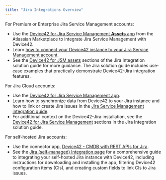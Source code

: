 ```yaml
---
title: "Jira Integrations Overview"
---
```


For Premium or Enterprise Jira Service Management accounts:

- Use the [Device42 for Jira Service Management **Assets** app](https://marketplace.atlassian.com/apps/1229672/device42-for-jira-service-management-assets?hosting=cloud&tab=overview) from the Atlassian Marketplace to integrate Jira Service Management with Device42.
- Learn [how to connect your Device42 instance to your Jira Service Management account](device42-jira-assets-integration.mdx).
- See the [Device42 for JSM assets](solution-guides/jira-service-management-integration.md/#configure-device42-for-jsm-assets-the-settings-tab) sections of the Jira Integration solution guide for more guidance. The Jira solution guide includes use-case examples that practically demonstrate Device42-Jira integration features.

For Jira Cloud accounts:

- Use the [Device42 for Jira Service Management app](https://marketplace.atlassian.com/apps/1218369/device42-for-jira-service-management?hosting=cloud&tab=overview).
- Learn how to synchronize data from Device42 to your Jira instance and how to link or create Jira issues in the [Jira Service Management integration guide](device42-jira-cloud-integration.mdx).
- For additional context on the Device42-Jira installation, see the [Device42 for Jira Service Management](solution-guides/jira-service-management-integration.md/#device42-for-jira-service-management) sections in the Jira Integration solution guide.

For self-hosted Jira accounts:

- Use the connector app, [Device42 - CMDB with REST APIs for Jira](https://marketplace.atlassian.com/apps/1213601/device42-cmdb-with-rest-apis-for-jira?hosting=datacenter&tab=overview).
- See the [Jira (self-managed) Integration page](device42-jira-integration.md) for a comprehensive guide to integrating your self-hosted Jira instance with Device42, including instructions for downloading and installing the app, filtering Device42 configuration items (CIs), and creating custom fields to link CIs to Jira issues.
